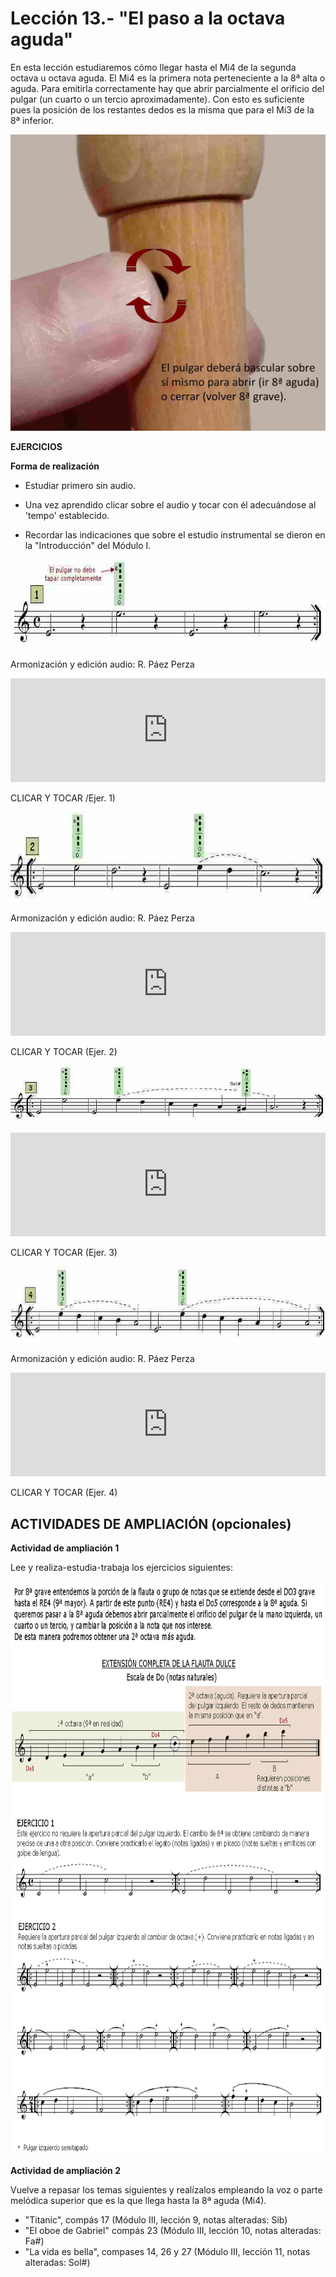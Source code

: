 
# Lección 13.- "El paso a la octava aguda"

En esta lección estudiaremos cómo llegar hasta el Mi4 de la segunda octava u octava aguda. El Mi4 es la primera nota perteneciente a la 8ª alta o aguda. Para emitirla correctamente hay que abrir parcialmente el orificio del pulgar (un cuarto o un tercio aproximadamente). Con esto es suficiente pues la posición de los restantes dedos es la misma que para el Mi3 de la 8ª inferior.

![](/assets/Pulgar_flauta.jpg)

**EJERCICIOS**

**Forma de realización**

- Estudiar primero sin audio.

- Una vez aprendido clicar sobre el audio y tocar con él adecuándose al 'tempo' establecido.

- Recordar las indicaciones que sobre el estudio instrumental se dieron en la "Introducción" del Módulo I.


<img src="img/L13_Paso_8a_1.jpg" height="142" alt="Paso 8ª aguda (1)" title="Paso 8ª aguda (1)" />

Armonización y edición audio: R. Páez Perza

<iframe width="100%" height="166" scrolling="no" frameborder="no" src="https://w.soundcloud.com/player/?url=https%3A//api.soundcloud.com/tracks/344090260&amp;color=%23ff5500&amp;auto_play=false&amp;hide_related=false&amp;show_comments=true&amp;show_user=true&amp;show_reposts=false"></iframe>

CLICAR Y TOCAR /Ejer. 1)

<img src="img/L13_Paso_8a_2.jpg" height="144" alt="Paso 8ª alta (2)" title="Paso 8ª alta (2)" />



Armonización y edición audio: R. Páez Perza

<iframe width="100%" height="166" scrolling="no" frameborder="no" src="https://w.soundcloud.com/player/?url=https%3A//api.soundcloud.com/tracks/344090261&amp;color=%23ff5500&amp;auto_play=false&amp;hide_related=false&amp;show_comments=true&amp;show_user=true&amp;show_reposts=false"></iframe>

CLICAR Y TOCAR (Ejer. 2)

![](img/L13_Paso_8a_3.jpg)

<iframe width="100%" height="166" scrolling="no" frameborder="no" src="https://w.soundcloud.com/player/?url=https%3A//api.soundcloud.com/tracks/344090262&amp;color=%23ff5500&amp;auto_play=false&amp;hide_related=false&amp;show_comments=true&amp;show_user=true&amp;show_reposts=false"></iframe>

CLICAR Y TOCAR (Ejer. 3)

<img src="img/L13_Paso_8a_4.jpg" height="122" alt="Paso 8ª aguda (4)" title="Paso 8ª aguda (4)" />



Armonización y edición audio: R. Páez Perza

<iframe width="100%" height="166" scrolling="no" frameborder="no" src="https://w.soundcloud.com/player/?url=https%3A//api.soundcloud.com/tracks/344090263&amp;color=%23ff5500&amp;auto_play=false&amp;hide_related=false&amp;show_comments=true&amp;show_user=true&amp;show_reposts=false"></iframe>

CLICAR Y TOCAR (Ejer. 4)

## ACTIVIDADES DE AMPLIACIÓN (opcionales)

**Actividad de ampliación 1**

Lee y realiza-estudia-trabaja los ejercicios siguientes:

<img src="img/6.Paso_8a_SIN.gif" height="917" alt="Paso 8ª aguda (ampliación)" title="Paso 8ª aguda (ampliación)" />

**Actividad de ampliación 2**

Vuelve a repasar los temas siguientes y realízalos empleando la voz o parte melódica superior que es la que llega hasta la 8ª aguda (Mi4).

- "Titanic", compás 17 (Módulo III, lección 9, notas alteradas: Sib)
- "El oboe de Gabriel" compás 23 (Módulo III, lección 10, notas alteradas: Fa#)
- "La vida es bella", compases 14, 26 y 27 (Módulo III, lección 11, notas alteradas: Sol#)
